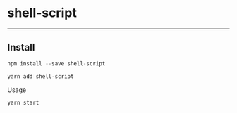 # shell-script

---

Install
---

```js
npm install --save shell-script

```

```js
yarn add shell-script

```

Usage

```
yarn start

```
